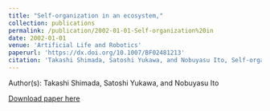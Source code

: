 ```yaml
---
title: "Self-organization in an ecosystem,"
collection: publications
permalink: /publication/2002-01-01-Self-organization%20in
date: 2002-01-01
venue: 'Artificial Life and Robotics'
paperurl: 'https://dx.doi.org/10.1007/BF02481213'
citation: 'Takashi Shimada, Satoshi Yukawa, and Nobuyasu Ito, Self-organization in an ecosystem,, Artificial Life and Robotics, <b>6</b>, 78-81, (2002)'
---
```


Author(s): Takashi Shimada, Satoshi Yukawa, and Nobuyasu Ito


<a href='https://dx.doi.org/10.1007/BF02481213'>Download paper here</a>
